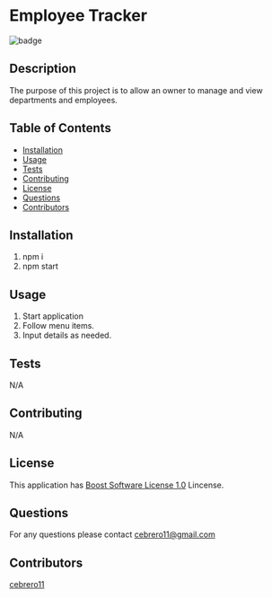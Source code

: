 # Employee Tracker 
 
![badge](https://img.shields.io/badge/license-Boost_Software_License_1.0-blue) 

## Description 

  The purpose of this project is to allow an owner to manage and view departments and employees. 

## Table of Contents 
 
 - [Installation](#installation) 
 - [Usage](#usage) 
 - [Tests](#tests) 
 - [Contributing](#contributing) 
 - [License](#license) 
 - [Questions](#questions) 
 - [Contributors](#contributors) 

## Installation 
 
1. npm i
2. npm start
 
 

## Usage 
 
1. Start application 
2. Follow menu items. 
3. Input details as needed. 
 
 

 ## Tests 
 
N/A
 
 

## Contributing 
 
N/A 
 
## License 

  This application has [Boost Software License 1.0](https://choosealicense.com/licenses/Boost_Software_License_1.0) Lincense. 
 

## Questions 
 
For any questions please contact cebrero11@gmail.com 
 

## Contributors 
 
[cebrero11](https://github.com/cebrero11) 
 
